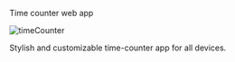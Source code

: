 Time counter web app

![timeCounter](https://user-images.githubusercontent.com/28114032/63617900-5ed12380-c5f3-11e9-81b1-2c75a04e19eb.png)

Stylish and customizable time-counter app for all devices.
